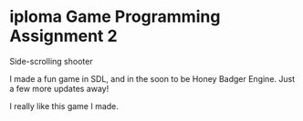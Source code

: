 # iploma Game Programming Assignment 2
Side-scrolling shooter

I made a fun game in SDL, and in the soon to be Honey Badger Engine.
Just a few more updates away!

I really like this game I made.
